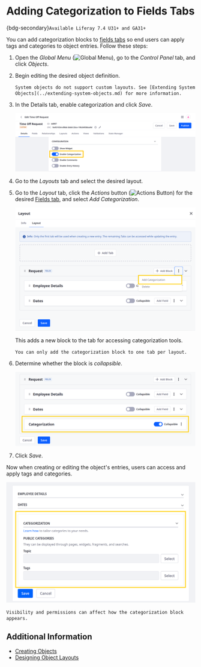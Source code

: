 # Adding Categorization to Fields Tabs

{bdg-secondary}`Available Liferay 7.4 U31+ and GA31+`

You can add categorization blocks to [fields tabs](./designing-object-layouts.md#fields-tabs) so end users can apply tags and categories to object entries. Follow these steps:

1. Open the *Global Menu* (![Global Menu](../../../../images/icon-applications-menu.png)), go to the *Control Panel* tab, and click *Objects*.

1. Begin editing the desired object definition.

   ```{note}
   System objects do not support custom layouts. See [Extending System Objects](../extending-system-objects.md) for more information.
   ```

1. In the Details tab, enable categorization and click *Save*.

   ![Enable categorization.](./adding-categorization-to-fields-tabs/images/01.png)

1. Go to the *Layouts* tab and select the desired layout.

1. Go to the *Layout* tab, click the *Actions* button (![Actions Button](../../../../images/icon-actions.png)) for the desired [Fields tab](./designing-object-layouts.md#fields-tabs), and select *Add Categorization*.

   ![Click the Actions button and select Add Categorization.](./adding-categorization-to-fields-tabs/images/02.png)

   This adds a new block to the tab for accessing categorization tools.

   ```{important}
   You can only add the categorization block to one tab per layout.
   ```

1. Determine whether the block is *collapsible*.

   ![Determine whether the block is collapsible.](./adding-categorization-to-fields-tabs/images/03.png)

1. Click *Save*.

Now when creating or editing the object's entries, users can access and apply tags and categories.

![Access and apply tags and categories to the object's entries.](./adding-categorization-to-fields-tabs/images/04.png)

```{note}
Visibility and permissions can affect how the categorization block appears.
```

## Additional Information

* [Creating Objects](../creating-objects.md)
* [Designing Object Layouts](./designing-object-layouts.md)
